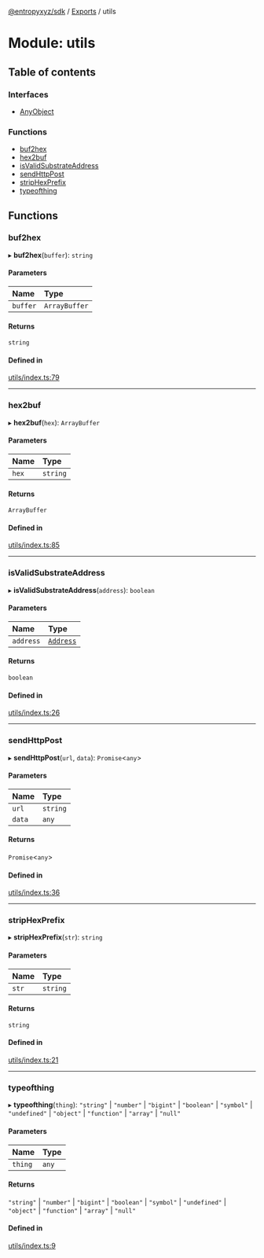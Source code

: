 [@entropyxyz/sdk](../README.md) / [Exports](../modules.md) / utils

# Module: utils

## Table of contents

### Interfaces

- [AnyObject](../interfaces/utils.AnyObject.md)

### Functions

- [buf2hex](utils.md#buf2hex)
- [hex2buf](utils.md#hex2buf)
- [isValidSubstrateAddress](utils.md#isvalidsubstrateaddress)
- [sendHttpPost](utils.md#sendhttppost)
- [stripHexPrefix](utils.md#striphexprefix)
- [typeofthing](utils.md#typeofthing)

## Functions

### buf2hex

▸ **buf2hex**(`buffer`): `string`

#### Parameters

| Name | Type |
| :------ | :------ |
| `buffer` | `ArrayBuffer` |

#### Returns

`string`

#### Defined in

[utils/index.ts:79](https://github.com/entropyxyz/sdk/blob/1c426d7/src/utils/index.ts#L79)

___

### hex2buf

▸ **hex2buf**(`hex`): `ArrayBuffer`

#### Parameters

| Name | Type |
| :------ | :------ |
| `hex` | `string` |

#### Returns

`ArrayBuffer`

#### Defined in

[utils/index.ts:85](https://github.com/entropyxyz/sdk/blob/1c426d7/src/utils/index.ts#L85)

___

### isValidSubstrateAddress

▸ **isValidSubstrateAddress**(`address`): `boolean`

#### Parameters

| Name | Type |
| :------ | :------ |
| `address` | [`Address`](types.md#address) |

#### Returns

`boolean`

#### Defined in

[utils/index.ts:26](https://github.com/entropyxyz/sdk/blob/1c426d7/src/utils/index.ts#L26)

___

### sendHttpPost

▸ **sendHttpPost**(`url`, `data`): `Promise`\<`any`\>

#### Parameters

| Name | Type |
| :------ | :------ |
| `url` | `string` |
| `data` | `any` |

#### Returns

`Promise`\<`any`\>

#### Defined in

[utils/index.ts:36](https://github.com/entropyxyz/sdk/blob/1c426d7/src/utils/index.ts#L36)

___

### stripHexPrefix

▸ **stripHexPrefix**(`str`): `string`

#### Parameters

| Name | Type |
| :------ | :------ |
| `str` | `string` |

#### Returns

`string`

#### Defined in

[utils/index.ts:21](https://github.com/entropyxyz/sdk/blob/1c426d7/src/utils/index.ts#L21)

___

### typeofthing

▸ **typeofthing**(`thing`): ``"string"`` \| ``"number"`` \| ``"bigint"`` \| ``"boolean"`` \| ``"symbol"`` \| ``"undefined"`` \| ``"object"`` \| ``"function"`` \| ``"array"`` \| ``"null"``

#### Parameters

| Name | Type |
| :------ | :------ |
| `thing` | `any` |

#### Returns

``"string"`` \| ``"number"`` \| ``"bigint"`` \| ``"boolean"`` \| ``"symbol"`` \| ``"undefined"`` \| ``"object"`` \| ``"function"`` \| ``"array"`` \| ``"null"``

#### Defined in

[utils/index.ts:9](https://github.com/entropyxyz/sdk/blob/1c426d7/src/utils/index.ts#L9)
